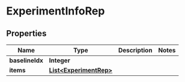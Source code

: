 

# ExperimentInfoRep


## Properties

Name | Type | Description | Notes
------------ | ------------- | ------------- | -------------
**baselineIdx** | **Integer** |  | 
**items** | [**List&lt;ExperimentRep&gt;**](ExperimentRep.md) |  | 



